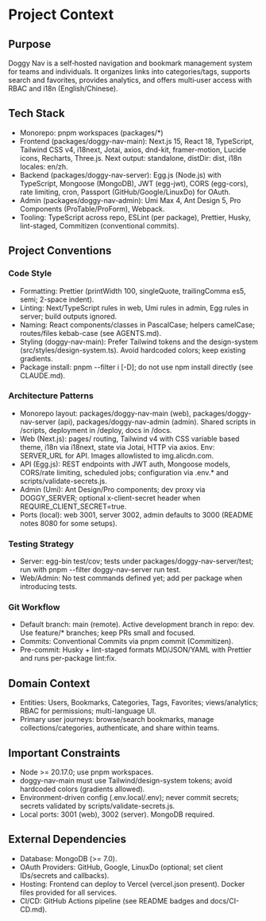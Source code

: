 # Project Context

## Purpose

Doggy Nav is a self‑hosted navigation and bookmark management system for teams and individuals. It organizes links into categories/tags, supports search and favorites, provides analytics, and offers multi‑user access with RBAC and i18n (English/Chinese).

## Tech Stack

- Monorepo: pnpm workspaces (packages/\*)
- Frontend (packages/doggy-nav-main): Next.js 15, React 18, TypeScript, Tailwind CSS v4, i18next, Jotai, axios, dnd-kit, framer-motion, Lucide icons, Recharts, Three.js. Next output: standalone, distDir: dist, i18n locales: en/zh.
- Backend (packages/doggy-nav-server): Egg.js (Node.js) with TypeScript, Mongoose (MongoDB), JWT (egg-jwt), CORS (egg-cors), rate limiting, cron, Passport (GitHub/Google/LinuxDo) for OAuth.
- Admin (packages/doggy-nav-admin): Umi Max 4, Ant Design 5, Pro Components (ProTable/ProForm), Webpack.
- Tooling: TypeScript across repo, ESLint (per package), Prettier, Husky, lint-staged, Commitizen (conventional commits).

## Project Conventions

### Code Style

- Formatting: Prettier (printWidth 100, singleQuote, trailingComma es5, semi; 2-space indent).
- Linting: Next/TypeScript rules in web, Umi rules in admin, Egg rules in server; build outputs ignored.
- Naming: React components/classes in PascalCase; helpers camelCase; routes/files kebab-case (see AGENTS.md).
- Styling (doggy-nav-main): Prefer Tailwind tokens and the design-system (src/styles/design-system.ts). Avoid hardcoded colors; keep existing gradients.
- Package install: pnpm --filter <package> i <name> [-D]; do not use npm install directly (see CLAUDE.md).

### Architecture Patterns

- Monorepo layout: packages/doggy-nav-main (web), packages/doggy-nav-server (api), packages/doggy-nav-admin (admin). Shared scripts in /scripts, deployment in /deploy, docs in /docs.
- Web (Next.js): pages/ routing, Tailwind v4 with CSS variable based theme, i18n via i18next, state via Jotai, HTTP via axios. Env: SERVER_URL for API. Images allowlisted to img.alicdn.com.
- API (Egg.js): REST endpoints with JWT auth, Mongoose models, CORS/rate limiting, scheduled jobs; configuration via .env.\* and scripts/validate-secrets.js.
- Admin (Umi): Ant Design/Pro components; dev proxy via DOGGY_SERVER; optional x-client-secret header when REQUIRE_CLIENT_SECRET=true.
- Ports (local): web 3001, server 3002, admin defaults to 3000 (README notes 8080 for some setups).

### Testing Strategy

- Server: egg-bin test/cov; tests under packages/doggy-nav-server/test; run with pnpm --filter doggy-nav-server run test.
- Web/Admin: No test commands defined yet; add per package when introducing tests.

### Git Workflow

- Default branch: main (remote). Active development branch in repo: dev. Use feature/\* branches; keep PRs small and focused.
- Commits: Conventional Commits via pnpm commit (Commitizen).
- Pre-commit: Husky + lint-staged formats MD/JSON/YAML with Prettier and runs per-package lint:fix.

## Domain Context

- Entities: Users, Bookmarks, Categories, Tags, Favorites; views/analytics; RBAC for permissions; multi-language UI.
- Primary user journeys: browse/search bookmarks, manage collections/categories, authenticate, and share within teams.

## Important Constraints

- Node >= 20.17.0; use pnpm workspaces.
- doggy-nav-main must use Tailwind/design-system tokens; avoid hardcoded colors (gradients allowed).
- Environment-driven config (.env.local/.env); never commit secrets; secrets validated by scripts/validate-secrets.js.
- Local ports: 3001 (web), 3002 (server). MongoDB required.

## External Dependencies

- Database: MongoDB (>= 7.0).
- OAuth Providers: GitHub, Google, LinuxDo (optional; set client IDs/secrets and callbacks).
- Hosting: Frontend can deploy to Vercel (vercel.json present). Docker files provided for all services.
- CI/CD: GitHub Actions pipeline (see README badges and docs/CI-CD.md).
